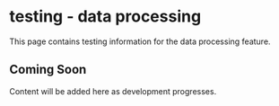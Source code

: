 # testing - data processing

This page contains testing information for the data processing feature.

## Coming Soon

Content will be added here as development progresses.
